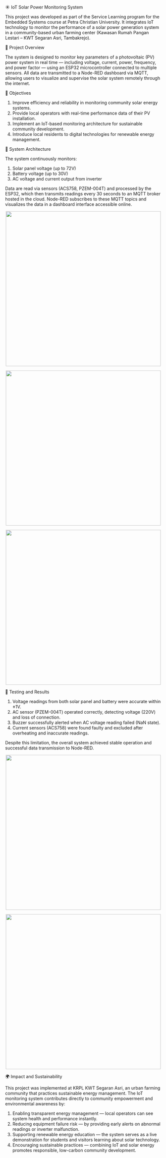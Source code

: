 ☀️ IoT Solar Power Monitoring System

This project was developed as part of the Service Learning program for the Embedded Systems course at Petra Christian University.
It integrates IoT technology to monitor the performance of a solar power generation system in a community-based urban farming center (Kawasan Rumah Pangan Lestari – KWT Segaran Asri, Tambakrejo).

🚀 Project Overview

The system is designed to monitor key parameters of a photovoltaic (PV) power system in real time — including voltage, current, power, frequency, and power factor — using an ESP32 microcontroller connected to multiple sensors.
All data are transmitted to a Node-RED dashboard via MQTT, allowing users to visualize and supervise the solar system remotely through the internet.

🎯 Objectives

1. Improve efficiency and reliability in monitoring community solar energy systems.
2. Provide local operators with real-time performance data of their PV installation.
3. Implement an IoT-based monitoring architecture for sustainable community development.
4. Introduce local residents to digital technologies for renewable energy management.

🧠 System Architecture

The system continuously monitors:

1. Solar panel voltage (up to 72V)
2. Battery voltage (up to 30V)
3. AC voltage and current output from inverter

Data are read via sensors (ACS758, PZEM-004T) and processed by the ESP32, which then transmits readings every 30 seconds to an MQTT broker hosted in the cloud.
Node-RED subscribes to these MQTT topics and visualizes the data in a dashboard interface accessible online.

<p align="center">
  <img src="https://drive.google.com/uc?export=view&id=1VqjarNvZch002U2wescug45zzLD5bFT3" width="500" />
</p>

<p align="center">
  <img src="https://drive.google.com/uc?export=view&id=1msRfNeQB5b53_JbyCdMelLMCDWO5ZoVc" width="500" />
</p>

<p align="center">
  <img src="https://drive.google.com/uc?export=view&id=1jTwvTeYaSXS_f2Wwq0IKWJ6fsL13UmzC" width="500" />
</p>

🧪 Testing and Results

1. Voltage readings from both solar panel and battery were accurate within ±1V.
2. AC sensor (PZEM-004T) operated correctly, detecting voltage (220V) and loss of connection.
3. Buzzer successfully alerted when AC voltage reading failed (NaN state).
4. Current sensors (ACS758) were found faulty and excluded after overheating and inaccurate readings.

Despite this limitation, the overall system achieved stable operation and successful data transmission to Node-RED.

<p align="center">
  <img src="https://drive.google.com/uc?export=view&id=1xJBCaafB7uIVCrWh3P_nj67xVLXk7nxV" width="500" />
</p>

<p align="center">
  <img src="https://drive.google.com/uc?export=view&id=1IpG-jk9CAgEB0CG9J2misnU21oSR2Ylf" width="500" />
</p>

🌍 Impact and Sustainability

This project was implemented at KRPL KWT Segaran Asri, an urban farming community that practices sustainable energy management.
The IoT monitoring system contributes directly to community empowerment and environmental awareness by:

1. Enabling transparent energy management — local operators can see system health and performance instantly.
2. Reducing equipment failure risk — by providing early alerts on abnormal readings or inverter malfunction.
3. Supporting renewable energy education — the system serves as a live demonstration for students and visitors learning about solar technology.
4. Encouraging sustainable practices — combining IoT and solar energy promotes responsible, low-carbon community development.
